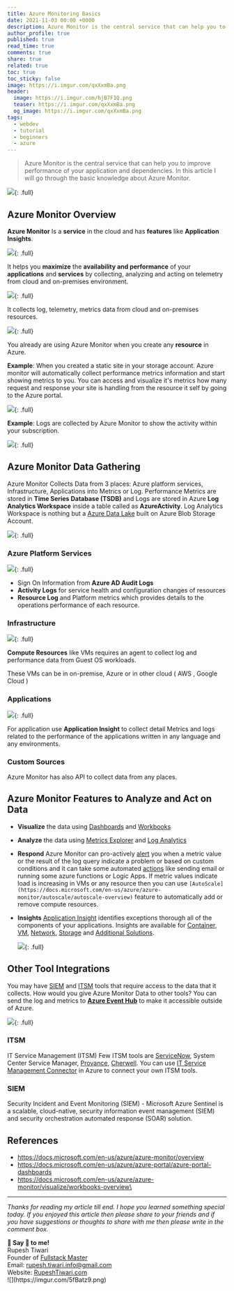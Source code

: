 ```yaml
---
title: Azure Monitoring Basics
date: 2021-11-03 00:00 +0000
description: Azure Monitor is the central service that can help you to improve performance of your application and dependencies. In this article I will go through the basic knowledge about Azure Monitor.
author_profile: true
published: true
read_time: true
comments: true
share: true
related: true
toc: true
toc_sticky: false
image: https://i.imgur.com/qxXxmBa.png
header:
  image: https://i.imgur.com/hjB7F1Q.png
  teaser: https://i.imgur.com/qxXxmBa.png
  og_image: https://i.imgur.com/qxXxmBa.png
tags:
  - webdev
  - tutorial
  - beginners
  - azure
---
```


> Azure Monitor is the central service that can help you to improve performance of your application and dependencies. In this article I will go through the basic knowledge about Azure Monitor.

![](https://i.imgur.com/FOQXz3R.png){: .full}

## Azure Monitor Overview

**Azure Monitor** Is a **service** in the cloud and has **features** like **Application Insights**.

![](https://i.imgur.com/FFPq95S.png){: .full}

It helps you **maximize** the **availability and performance** of your **applications** and **services** by collecting, analyzing and acting on telemetry from cloud and on-premises environment.

![](https://i.imgur.com/HWvAQWK.png){: .full}

It collects log, telemetry, metrics data from cloud and on-premises resources.

![](https://i.imgur.com/fpoWLBp.png){: .full}

You already are using Azure Monitor when you create any **resource** in Azure.

**Example**: When you created a static site in your storage account. Azure monitor will automatically collect performance metrics information and start showing metrics to you. You can access and visualize it's metrics how many request and response your site is handling from the resource it self by going to the Azure portal.

![](https://i.imgur.com/njxry7F.png){: .full}

**Example**: Logs are collected by Azure Monitor to show the activity within your subscription.

![](https://i.imgur.com/fjy5UJE.png){: .full}

## Azure Monitor Data Gathering

Azure Monitor Collects Data from 3 places: Azure platform services, Infrastructure, Applications into Metrics or Log. Performance Metrics are stored in **Time Series Database (TSDB)** and Logs are stored in Azure **Log Analytics Workspace** inside a table called as **AzureActivity**. Log Analytics Workspace is nothing but a [Azure Data Lake](https://docs.microsoft.com/en-us/azure/storage/blobs/data-lake-storage-introduction) built on Azure Blob Storage Account.

![](https://i.imgur.com/bRC0GHh.png){: .full}

### Azure Platform Services

![](https://i.imgur.com/EKVan5V.png){: .full}

- Sign On Information from **Azure AD Audit Logs**
- **Activity Logs** for service health and configuration changes of resources
- **Resource Log** and Platform metrics which provides details to the operations performance of each resource.

### Infrastructure

![](https://i.imgur.com/sZiz4yS.png){: .full}

**Compute Resources** like VMs requires an agent to collect log and performance data from Guest OS workloads.

These VMs can be in on-premise, Azure or in other cloud ( AWS , Google Cloud )

### Applications

![](https://i.imgur.com/sZiz4yS.png){: .full}

For application use **Application Insight** to collect detail Metrics and logs related to the performance of the applications written in any language and any environments.

### Custom Sources

Azure Monitor has also API to collect data from any places.

## Azure Monitor Features to Analyze and Act on Data

- **Visualize** the data using [Dashboards](https://docs.microsoft.com/en-us/azure/azure-portal/azure-portal-dashboards) and [Workbooks](https://docs.microsoft.com/en-us/azure/azure-monitor/visualize/workbooks-overview)
- **Analyze** the data using [Metrics Explorer](https://docs.microsoft.com/en-us/azure/azure-monitor/essentials/metrics-getting-started) and [Log Analytics](https://docs.microsoft.com/en-us/azure/azure-monitor/logs/log-analytics-tutorial)
- **Respond** Azure Monitor can pro-actively [alert](https://docs.microsoft.com/en-us/azure/azure-monitor/alerts/alerts-overview) you when a metric value or the result of the log query indicate a problem or based on custom conditions and it can take some automated [actions](https://docs.microsoft.com/en-us/azure/azure-monitor/alerts/action-groups) like sending email or running some azure functions or Logic Apps. If metric values indicate load is increasing in VMs or any resource then you can use `[AutoScale](https://docs.microsoft.com/en-us/azure/azure-monitor/autoscale/autoscale-overview)` feature to automatically add or remove compute resources.
- **Insights** [Application Insight](https://docs.microsoft.com/en-us/azure/azure-monitor/app/app-insights-overview) identifies exceptions thorough all of the components of your applications. Insights are available for [Container](https://docs.microsoft.com/en-us/azure/container-instances/container-instances-overview), [VM](https://docs.microsoft.com/en-us/azure/azure-monitor/vm/vminsights-overview), [Network](https://docs.microsoft.com/en-us/azure/azure-monitor/insights/network-insights-overview), [Storage](https://docs.microsoft.com/en-us/azure/storage/common/storage-insights-overview) and [Additional Solutions](https://docs.microsoft.com/en-us/azure/azure-monitor/insights/solutions?tabs=portal).

  ![](https://i.imgur.com/VyETInr.png){: .full}

## Other Tool Integrations

You may have [SIEM](#siem) and [ITSM](#itsm) tools that require access to the data that it collects. How would you give Azure Monitor Data to other tools? You can send the log and metrics to **[Azure Event Hub](https://docs.microsoft.com/en-us/azure/event-hubs/event-hubs-about)** to make it accessible outside of Azure.

![](https://i.imgur.com/GWDAQ5k.png){: .full}

### ITSM

IT Service Management (ITSM) Few ITSM tools are [ServiceNow](https://www.servicenow.com/), System Center Service Manager, [Provance](https://www.provance.com/), [Cherwell](https://www.cherwell.com/services/training/). You can use [IT Service Management Connector](https://docs.microsoft.com/en-us/azure/azure-monitor/alerts/itsmc-overview) in Azure to connect your own ITSM tools.

### SIEM

Security Incident and Event Monitoring (SIEM) - Microsoft Azure Sentinel is a scalable, cloud-native, security information event management (SIEM) and security orchestration automated response (SOAR) solution.

## References

- https://docs.microsoft.com/en-us/azure/azure-monitor/overview
- https://docs.microsoft.com/en-us/azure/azure-portal/azure-portal-dashboards
- https://docs.microsoft.com/en-us/azure/azure-monitor/visualize/workbooks-overview\

---

_Thanks for reading my article till end. I hope you learned something special today. If you enjoyed this article then please share to your friends and if you have suggestions or thoughts to share with me then please write in the comment box._

<div class="notice--success">
<strong>💖 Say 👋 to me!</strong>
<br>Rupesh Tiwari
<br>Founder of <a href="https://www.fullstackmaster.net">Fullstack Master </a>
<br>Email: <a href="mailto:rupesh.tiwari.info@gmail.com?subject=Hi">rupesh.tiwari.info@gmail.com</a>
<br>Website: <a href="https://www.rupeshtiwari.com">RupeshTiwari.com </a>
</div>
![](https://imgur.com/5fBatz9.png)
